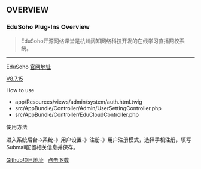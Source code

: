 ## OVERVIEW

### EduSoho Plug-Ins Overview

>EduSoho开源网络课堂是杭州阔知网络科技开发的在线学习直播网校系统。

------

EduSoho [官网地址](http://www.edusoho.com)

[V8.7.15](https://github.com/submail-developers/edusoho_sms/archive/master.zip)

How to use
-	app/Resources/views/admin/system/auth.html.twig
-	src/AppBundle/Controller/Admin/UserSettingController.php
-	src/AppBundle/Controller/EduCloudController.php

使用方法

进入系统后台->系统-》用户设置-》注册-》用户注册模式，选择手机注册，填写Submail配置相关信息并保存。

[Github项目地址](https://github.com/submail-developers/edusoho_sms)&nbsp;&nbsp;&nbsp;[点击下载](https://github.com/submail-developers/edusoho_sms/archive/master.zip)
